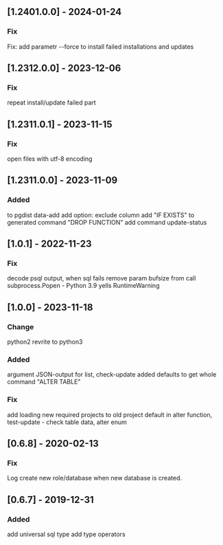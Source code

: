 ## [1.2401.0.0] - 2024-01-24

### Fix
Fix: add parametr --force to install failed installations and updates

## [1.2312.0.0] - 2023-12-06

### Fix
repeat install/update failed part


## [1.2311.0.1] - 2023-11-15

### Fix
open files with utf-8 encoding


## [1.2311.0.0] - 2023-11-09

### Added
to pgdist data-add add option: exclude column
add "IF EXISTS" to generated command "DROP FUNCTION"
add command update-status

## [1.0.1] - 2022-11-23

### Fix
decode psql output, when sql fails
remove param bufsize from call subprocess.Popen - Python 3.9 yells RuntimeWarning

## [1.0.0] - 2023-11-18

### Change
python2 revrite to python3

### Added
argument JSON-output for list, check-update
added defaults to get whole command "ALTER TABLE"

### Fix
add loading new required projects to old project
default in alter function, test-update - check table data, alter enum


## [0.6.8] - 2020-02-13

### Fix
Log create new role/database when new database is created.

## [0.6.7] - 2019-12-31

### Added
add universal sql type
add type operators
